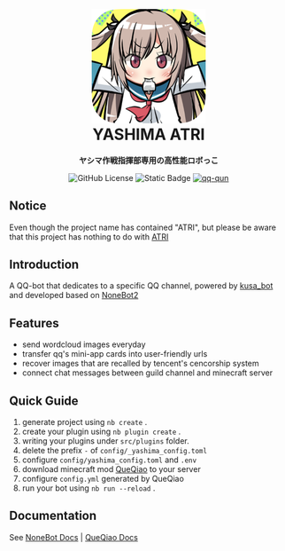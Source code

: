<div align="center">
<img alt="icon.png" height="206" src="icon.png"/>
<h1 align="center" style="margin-top: 0">YASHIMA ATRI</h1>
<p align="center">
<strong>ヤシマ作戦指揮部専用の高性能ロボっこ</strong>
</p>

![GitHub License](https://img.shields.io/github/license/ConsetHP/yashima_bot_atri)
![Static Badge](https://img.shields.io/badge/python-3.11%2B-3776ab?logo=python&logoColor=ffdf76)
[![qq-qun](https://img.shields.io/static/v1?label=QQ%E9%A2%91%E9%81%93&message=840Headquarter&color=blue)](https://pd.qq.com/s/hfdjwjoif)

</div>

## Notice

Even though the project name has contained "ATRI", but please be aware that this project has nothing to do with [ATRI](https://github.com/Kyomotoi/ATRI)

## Introduction

A QQ-bot that dedicates to a specific QQ channel, powered by [kusa_bot](https://github.com/VonXXGhost/kusa_bot_none) and developed based on [NoneBot2](https://github.com/nonebot/nonebot2)

## Features

- send wordcloud images everyday
- transfer qq's mini-app cards into user-friendly urls
- recover images that are recalled by tencent's cencorship system
- connect chat messages between guild channel and minecraft server

## Quick Guide

1. generate project using `nb create` .
2. create your plugin using `nb plugin create` .
3. writing your plugins under `src/plugins` folder.
4. delete the prefix `-` of `config/_yashima_config.toml`
5. configure `config/yashima_config.toml` and `.env`
6. download minecraft mod [QueQiao](https://modrinth.com/plugin/queqiao) to your server
7. configure `config.yml` generated by QueQiao
8. run your bot using `nb run --reload` .

## Documentation

See [NoneBot Docs](https://v2.nonebot.dev/) | [QueQiao Docs](https://github.com/17TheWord/QueQiao/wiki)
